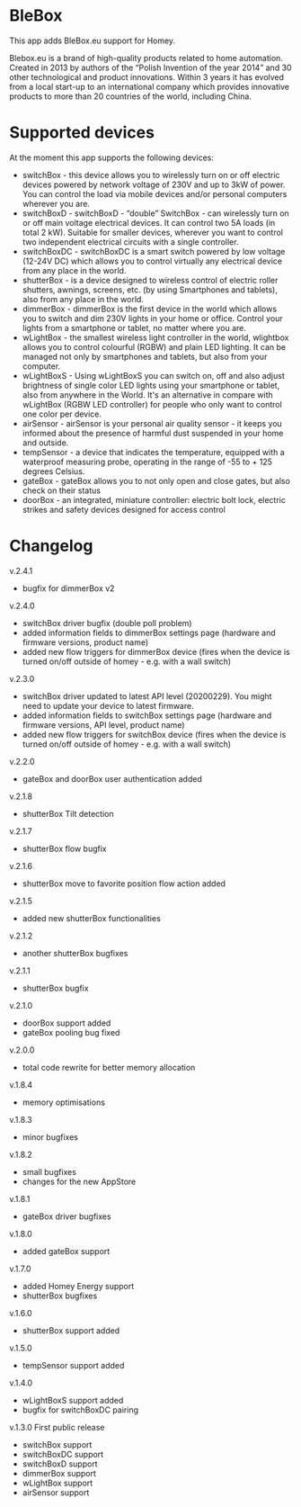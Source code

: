 # BleBox

This app adds BleBox.eu support for Homey. 

Blebox.eu is a brand of high-quality products related to home automation. Created in 2013 by authors of the “Polish Invention of the year 2014” and 30 other technological and product innovations. Within 3 years it has evolved from a local start-up to an international company which provides innovative products to more than 20 countries of the world, including China.

# Supported devices

At the moment this app supports the following devices:
- switchBox - this device allows you to wirelessly turn on or off electric devices powered by network voltage of 230V and up to 3kW of power. You can control the load via mobile devices and/or personal computers wherever you are.
- switchBoxD - switchBoxD - “double” SwitchBox - can wirelessly turn on or off main voltage electrical devices. It can control two 5A loads (in total 2 kW). Suitable for smaller devices, wherever you want to control two independent electrical circuits with a single controller.
- switchBoxDC - switchBoxDC is a smart switch powered by low voltage (12-24V DC) which allows you to control virtually any electrical device from any place in the world.
- shutterBox - is a device designed to wireless control of electric roller shutters, awnings, screens, etc. (by using Smartphones and tablets), also from any place in the world.
- dimmerBox - dimmerBox is the first device in the world which allows you to switch and dim 230V lights in your home or office. Control your lights from a smartphone or tablet, no matter where you are.
- wLightBox - the smallest wireless light controller in the world, wlightbox allows you to control colourful (RGBW) and plain LED lighting. It can be managed not only by smartphones and tablets, but also from your computer.
- wLightBoxS - Using wLightBoxS you can switch on, off and also adjust brightness of single color LED lights using your smartphone or tablet, also from anywhere in the World. It's an alternative in compare with wLightBox (RGBW LED controller) for people who only want to control one color per device.
- airSensor - airSensor is your personal air quality sensor - it keeps you informed about the presence of harmful dust suspended in your home and outside.
- tempSensor - a device that indicates the temperature, equipped with a waterproof measuring probe, operating in the range of -55 to + 125 degrees Celsius.
- gateBox - gateBox allows you to not only open and close gates, but also check on their status 
- doorBox - an integrated, miniature controller: electric bolt lock, electric strikes and safety devices designed for access control

# Changelog
v.2.4.1
- bugfix for dimmerBox v2

v.2.4.0
- switchBox driver bugfix (double poll problem)
- added information fields to dimmerBox settings page (hardware and firmware versions, product name)
- added new flow triggers for dimmerBox device (fires when the device is turned on/off outside of homey - e.g. with a wall switch)

v.2.3.0
- switchBox driver updated to latest API level (20200229). You might need to update your device to latest firmware.
- added information fields to switchBox settings page (hardware and firmware versions, API level, product name)
- added new flow triggers for switchBox device (fires when the device is turned on/off outside of homey - e.g. with a wall switch)

v.2.2.0
- gateBox and doorBox user authentication added

v.2.1.8
- shutterBox Tilt detection

v.2.1.7
- shutterBox flow bugfix

v.2.1.6
- shutterBox move to favorite position flow action added

v.2.1.5
- added new shutterBox functionalities

v.2.1.2
- another shutterBox bugfixes

v.2.1.1
- shutterBox bugfix

v.2.1.0
- doorBox support added
- gateBox pooling bug fixed

v.2.0.0
- total code rewrite for better memory allocation

v.1.8.4
- memory optimisations

v.1.8.3
- minor bugfixes

v.1.8.2
- small bugfixes
- changes for the new AppStore

v.1.8.1
- gateBox driver bugfixes

v.1.8.0
- added gateBox support

v.1.7.0
- added Homey Energy support
- shutterBox bugfixes

v.1.6.0
- shutterBox support added

v.1.5.0
- tempSensor support added

v.1.4.0
- wLightBoxS support added
- bugfix for switchBoxDC pairing

v.1.3.0
First public release
- switchBox support
- switchBoxDC support
- switchBoxD support
- dimmerBox support
- wLightBox support
- airSensor support
